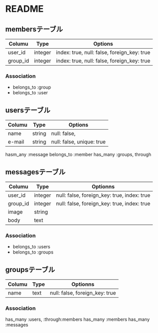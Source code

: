 # README

## membersテーブル

|Columu|Type|Options|
|------|----|-------|
|user_id|integer|index: true, null: false, foreign_key: true|
|group_id|integer|index: true, null: false, foreign_key: true|

### Association
- belongs_to :group
- belongs_to :user


## usersテーブル
|Columu|Type|Options|
|------|----|-------|
|name|string|null: false, |
|e-mail|string|null: false, unique: true|

hasm_any :message
belongs_to :member
has_many :groups, through


## messagesテーブル
|Columu|Type|Optionns|
|------|----|--------|
|user_id|integer|null: false, foreign_key: true, index: true|
|group_id|integer|null: false, foreign_key: true, index: true|
|image|string|
|body|text|



### Association
- belongs_to :users
- belongs_to :groups



## groupsテーブル
|Columu|Type|Optionns|
|------|----|--------|
|name|text|null: false, foreign_key: true|

### Association
has_many :users, :through:members
has_many :members
has_many :messages
